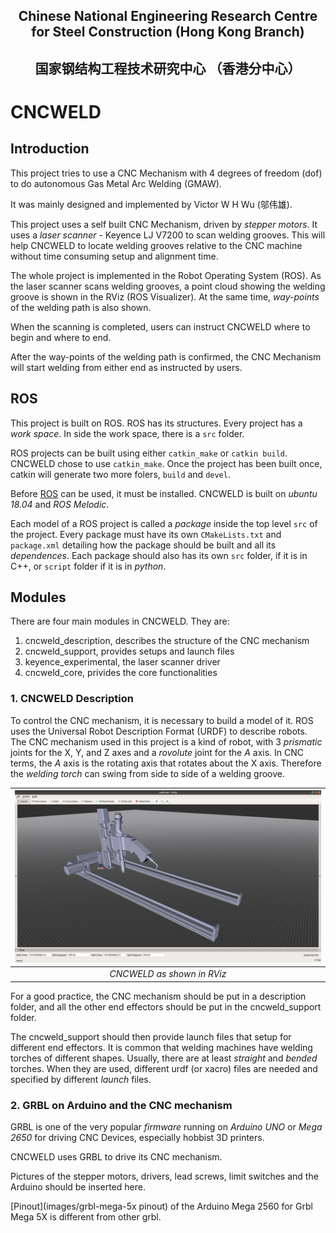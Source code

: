 ## <p align="center"> Chinese National Engineering Research Centre for Steel Construction (Hong Kong Branch) </p>
## <p align="center"> 国家钢结构工程技术研究中心 （香港分中心）</p>

# CNCWELD

## Introduction

This project tries to use a CNC Mechanism with 4 degrees of freedom (dof) to do autonomous Gas Metal Arc Welding (GMAW).

It was mainly designed and implemented by Victor W H Wu (邬伟雄).

This project uses a self built CNC Mechanism, driven by *stepper motors*. It uses a *laser scanner* - Keyence LJ V7200 to scan welding grooves. This will help CNCWELD to locate welding grooves relative to the CNC machine without time consuming setup and alignment time.

The whole project is implemented in the Robot Operating System (ROS). As the laser scanner scans welding grooves, a point cloud showing the welding groove is shown in the RViz (ROS Visualizer). At the same time, *way-points* of the welding path is also shown.

When the scanning is completed, users can instruct CNCWELD where to begin and where to end.

After the way-points of the welding path is confirmed, the CNC Mechanism will start welding from either end as instructed by users.

## ROS

This project is built on ROS. ROS has its structures. Every project has a *work space*. In side the work space, there is a `src` folder. 

ROS projects can be built using either `catkin_make` or `catkin build`. CNCWELD chose to use `catkin_make`. Once the project has been built once, catkin will generate two more folers, `build` and `devel`. 

Before [ROS](http://wiki.ros.org/melodic/Installation/Ubuntu) can be used, it must be installed. CNCWELD is built on *ubuntu 18.04* and *ROS Melodic*.

Each model of a ROS project is called a *package* inside the top level `src` of the project. Every package must have its own `CMakeLists.txt` and `package.xml` detailing how the package should be built and all its *dependences*. Each package should also has its own `src` folder, if it is in C++, or `script` folder if it is in *python*.

## Modules

There are four main modules in CNCWELD. They are:
1. cncweld_description, describes the structure of the CNC mechanism
2. cncweld_support, provides setups and launch files
3. keyence_experimental, the laser scanner driver
4. cncweld_core, privides the core functionalities

### 1. CNCWELD Description

To control the CNC mechanism, it is necessary to build a model of it. ROS uses the Universal Robot Description Format (URDF) to describe robots. The CNC mechanism used in this project is a kind of robot, with 3 *prismatic* joints for the X, Y, and Z axes and a *rovolute* joint for the *A* axis. In CNC terms, the *A* axis is the rotating axis that rotates about the X axis. Therefore the *welding torch* can swing from side to side of a welding groove.

|![A picture of RViz showing the CNC mechanism](images/CNC%20Mechanism%20visualized%20in%20RViz%20(20%20May%202022).png) |
| :--: |
| *CNCWELD as shown in RViz*  |

For a good practice, the CNC mechanism should be put in a description folder, and all the other end effectors should be put in the cncweld_support folder. 

The cncweld_support should then provide launch files that setup for different end effectors. It is common that welding machines have welding torches of different shapes.
Usually, there are at least *straight* and *bended* torches. When they are used, different urdf (or xacro) files are needed and specified by different *launch* files.

### 2. GRBL on Arduino and the CNC mechanism

GRBL is one of the very popular *firmware* running on *Arduino* *UNO* or *Mega 2650* for driving CNC Devices, especially hobbist 3D printers.

CNCWELD uses GRBL to drive its CNC mechanism.

Pictures of the stepper motors, drivers, lead screws, limit switches and the Arduino should be inserted here.

[Pinout](images/grbl-mega-5x pinout) of the Arduino Mega 2560 for Grbl Mega 5X is 
different from other grbl.


